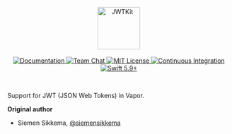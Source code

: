 <p align="center">
    <picture>
        <source media="(prefers-color-scheme: dark)" srcset="https://github.com/vapor/jwt/assets/1130717/8c1b20b9-af69-43e3-899f-fb575fad9fb7">
        <source media="(prefers-color-scheme: light)" srcset="https://github.com/vapor/jwt/assets/1130717/c8f4c9f2-fbc6-46e5-89e7-f10ac17bb1a4">
        <img src="https://github.com/vapor/jwt/assets/1130717/bdc5befe-01c4-4e50-a203-c6ef71e16394" height="96" alt="JWTKit">
    </picture> 
    <br>
    <br>
    <a href="https://docs.vapor.codes/4.0/">
        <img src="https://design.vapor.codes/images/readthedocs.svg" alt="Documentation">
    </a>
    <a href="https://discord.gg/vapor">
        <img src="https://design.vapor.codes/images/discordchat.svg" alt="Team Chat">
    </a>
    <a href="LICENSE">
        <img src="https://design.vapor.codes/images/mitlicense.svg" alt="MIT License">
    </a>
    <a href="https://github.com/vapor/jwt/actions/workflows/test.yml">
        <img src="https://img.shields.io/github/actions/workflow/status/vapor/jwt/test.yml?event=push&style=plastic&logo=github&label=tests&logoColor=%23ccc" alt="Continuous Integration">
    </a>
    <a href="https://swift.org">
        <img src="https://design.vapor.codes/images/swift59up.svg" alt="Swift 5.9+">
    </a>
</p>
<br>

Support for JWT (JSON Web Tokens) in Vapor.

**Original author**

- Siemen Sikkema, [@siemensikkema](http://github.com/siemensikkema)  
